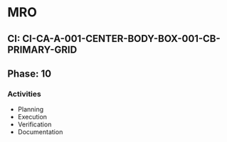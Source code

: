 # MRO

## CI: CI-CA-A-001-CENTER-BODY-BOX-001-CB-PRIMARY-GRID
## Phase: 10

### Activities
- Planning
- Execution
- Verification
- Documentation
